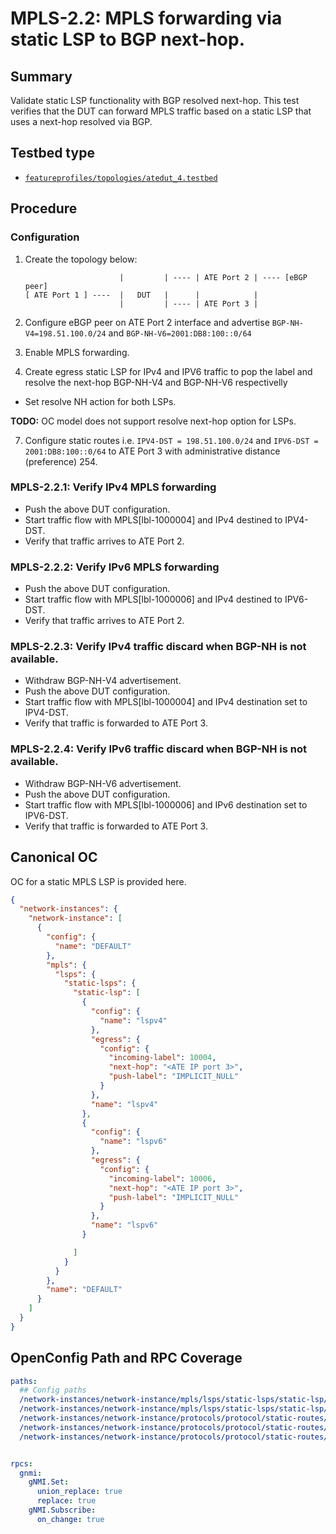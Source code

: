 # MPLS-2.2: MPLS forwarding via static LSP to BGP next-hop.

## Summary

Validate static LSP functionality with BGP resolved next-hop. This test verifies that the DUT can forward MPLS traffic based on a static LSP that uses a next-hop resolved via BGP.

## Testbed type

*  [`featureprofiles/topologies/atedut_4.testbed`](https://github.com/openconfig/featureprofiles/blob/main/topologies/atedut_4.testbed)

## Procedure

### Configuration

1) Create the topology below:

    ```
                         |         | ---- | ATE Port 2 | ---- [eBGP peer]
    [ ATE Port 1 ] ----  |   DUT   |      |            |
                         |         | ---- | ATE Port 3 |
    ```

2)  Configure eBGP peer on ATE Port 2 interface and advertise `BGP-NH-V4=198.51.100.0/24` and `BGP-NH-V6=2001:DB8:100::0/64`
3)  Enable MPLS forwarding.
4)  Create egress static LSP for IPv4 and IPV6 traffic to pop the label and resolve the next-hop BGP-NH-V4 and BGP-NH-V6 respectivelly

*  Set resolve NH action for both LSPs.

**TODO:** OC model does not support resolve next-hop option for LSPs.

7)  Configure static routes i.e. `IPV4-DST = 198.51.100.0/24` and `IPV6-DST = 2001:DB8:100::0/64` to ATE Port 3 with administrative distance (preference) 254.

### MPLS-2.2.1: Verify IPv4 MPLS forwarding

*   Push the above DUT configuration.
*   Start traffic flow with MPLS[lbl-1000004] and IPv4 destined to IPV4-DST.
*   Verify that traffic arrives to ATE Port 2.

### MPLS-2.2.2: Verify IPv6 MPLS forwarding

*   Push the above DUT configuration.
*   Start traffic flow with MPLS[lbl-1000006] and IPv4 destined to IPV6-DST.
*   Verify that traffic arrives to ATE Port 2.

### MPLS-2.2.3: Verify IPv4 traffic discard when BGP-NH is not available.

*   Withdraw BGP-NH-V4 advertisement.    
*   Push the above DUT configuration.
*   Start traffic flow with MPLS[lbl-1000004] and IPv4 destination set to IPV4-DST.
*   Verify that traffic is forwarded to ATE Port 3.

### MPLS-2.2.4: Verify IPv6 traffic discard when BGP-NH is not available.

*   Withdraw BGP-NH-V6 advertisement.    
*   Push the above DUT configuration.
*   Start traffic flow with MPLS[lbl-1000006] and IPv6 destination set to IPV6-DST.
*   Verify that traffic is forwarded to ATE Port 3.

## Canonical OC
OC for a static MPLS LSP is provided here.

```json
{
  "network-instances": {
    "network-instance": [
      {
        "config": {
          "name": "DEFAULT"
        },
        "mpls": {
          "lsps": {
            "static-lsps": {
              "static-lsp": [
                {
                  "config": {
                    "name": "lspv4"
                  },
                  "egress": {
                    "config": {
                      "incoming-label": 10004,
                      "next-hop": "<ATE IP port 3>",
                      "push-label": "IMPLICIT_NULL"
                    }
                  },
                  "name": "lspv4"
                },
                {
                  "config": {
                    "name": "lspv6"
                  },
                  "egress": {
                    "config": {
                      "incoming-label": 10006,
                      "next-hop": "<ATE IP port 3>",
                      "push-label": "IMPLICIT_NULL"
                    }
                  },
                  "name": "lspv6"
                }

              ]
            }
          }
        },
        "name": "DEFAULT"
      }
    ]
  }
}
```
## OpenConfig Path and RPC Coverage

```yaml
paths:
  ## Config paths
  /network-instances/network-instance/mpls/lsps/static-lsps/static-lsp/egress/config/incoming-label:
  /network-instances/network-instance/mpls/lsps/static-lsps/static-lsp/egress/config/next-hop:
  /network-instances/network-instance/protocols/protocol/static-routes/static/config/prefix:
  /network-instances/network-instance/protocols/protocol/static-routes/static/next-hops/next-hop/config/next-hop:
  /network-instances/network-instance/protocols/protocol/static-routes/static/next-hops/next-hop/config/index:


rpcs:
  gnmi:
    gNMI.Set:
      union_replace: true
      replace: true
    gNMI.Subscribe:
      on_change: true
```
